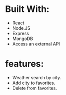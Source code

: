 # Built With:
- React
- Node.JS
- Express
- MongoDB
- Access an external API

# features:
- Weather search by city.
- Add city to favorites.
- Delete from favorites.
